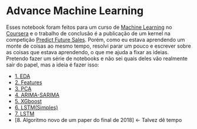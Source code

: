 # Advance Machine Learning

   Esses notebook foram feitos para um curso de [Machine Learning][adv] no [Coursera][coursera]
e o trabalho de conclusão é a publicação de um kernel na competição [Predict Future Sales][comp].
Porém, como eu estava aprendendo um monte de coisas ao mesmo tempo, resolvi parar um pouco e escrever
sobre as coisas que estava aprendendo, o que me ajuda a fixar as ideias. Pretendo fazer um série
de notebooks e não sei quais deles vão realmente sair do papel, mas a ideia é fazer isso:
    
 - [1. EDA](1.%20EDA.ipynb)
 - [2. Features](2.%20Criando%20as%20features.ipynb)
 - [3. PCA](3.%20PCA.ipynb)
 - [4. ARIMA-SARIMA](4.%20ARIMA%20-%20SARIMA.ipynb)
 - [5. XGboost](5.%20XGboost.ipynb)
 - [6. LSTM(Simples)](6.%20LSTM%20(Simples).ipynb)
 - [7. LSTM](7.%20LSTM%20(Features).ipynb)
 - [8. Algoritmo novo de um paper do final de 2018] <- Talvez dê tempo

[adv]: https://www.coursera.org/specializations/aml
[coursera]: https://www.coursera.org/
[comp]: https://www.kaggle.com/c/competitive-data-science-predict-future-sales#evaluation